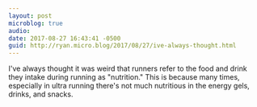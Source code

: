 ```yaml
---
layout: post
microblog: true
audio: 
date: 2017-08-27 16:43:41 -0500
guid: http://ryan.micro.blog/2017/08/27/ive-always-thought.html
---
```

I've always thought it was weird that runners refer to the food and drink they intake during running as "nutrition." This is because many times, especially in ultra running there's not much nutritious in the energy gels, drinks, and snacks.
